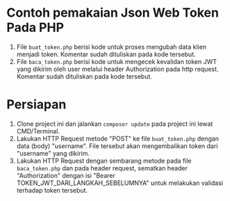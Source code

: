 # Contoh pemakaian Json Web Token Pada PHP
1. File `buat_token.php` berisi kode untuk proses mengubah data klien menjadi token. Komentar sudah dituliskan pada kode tersebut.
2. File `baca_token.php` berisi kode untuk mengecek kevalidan token JWT yang dikirim oleh user melalui header Authorization pada http request. Komentar sudah dituliskan pada kode tersebut.

# Persiapan
1. Clone project ini dan jalankan `composer update` pada project ini lewat CMD/Terminal.
1. Lakukan HTTP Request metode "POST" ke file `buat_token.php` dengan data (body) "username". File tersebut akan mengembalikan token dari "username" yang dikirim.
1. Lakukan HTTP Request dengan sembarang metode pada file `baca_token.php` dan pada header request, sematkan header "Authorization" dengan isi "Bearer TOKEN_JWT_DARI_LANGKAH_SEBELUMNYA" untuk melakukan validasi terhadap token tersebut.

